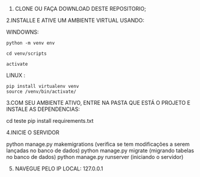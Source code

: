 1. CLONE OU FAÇA DOWNLOAD DESTE REPOSITORIO;	

2.INSTALLE E ATIVE UM AMBIENTE VIRTUAL USANDO:	

  WINDOWNS:	
	
    python -m venv env	
		
    cd venv/scripts	
		
    activate	
  LINUX :	
	
    pip install virtualenv venv
    source /venv/bin/activate/	
		
3.COM SEU AMBIENTE ATIVO, ENTRE NA PASTA QUE ESTÁ O PROJETO E  INSTALE AS DEPENDENCIAS:	

  cd teste
  pip install requirements.txt	
	
4.INICIE O SERVIDOR	

  python manage.py makemigrations (verifica se tem modificações a serem lançadas no banco de dados)
  python manage.py migrate (migrando tabelas no banco de dados)
  python manage.py runserver (iniciando o servidor)	
	
5. NAVEGUE PELO IP LOCAL: 127.0.0.1
